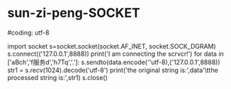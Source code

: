 # sun-zi-peng-SOCKET
#coding: utf-8

import socket
s=socket.socket(socket.AF_INET, socket.SOCK_DGRAM)
s.connect(('127.0.0.1',8888))
print('I am connecting the scrvcr!')
for data in ['aBch','f服务d','h7Tq','.']:
    s.sendto(data.encode(''utf-8),('127.0.0.1',8888))
    str1 = s.recv(1024).decode('utf-8')
    print('the original string is:',data'\tthe processed string is:',str1)
s.close()
